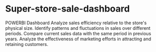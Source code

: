# Super-store-sale-dashboard
POWERBI Dashboard
 Analyze sales efficiency relative to the store's physical size.
  Identify patterns and fluctuations in sales over different periods.
  Compare current sales data with the same period in previous years.
  Analyze the effectiveness of marketing efforts in attracting and retaining customers.
